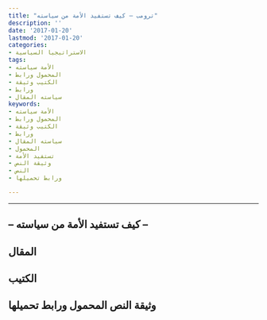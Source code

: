 ```yaml
---
title: "ترومب – كيف تستفيد الأمة من سياسته"
description: ''
date: '2017-01-20'
lastmod: '2017-01-20'
categories:
- الاستراتيجيا السياسية
tags:
- الأمة سياسته
- المحمول ورابط
- الكتيب وثيقة
- ورابط
- سياسته المقال
keywords:
- الأمة سياسته
- المحمول ورابط
- الكتيب وثيقة
- ورابط
- سياسته المقال
- المحمول
- تستفيد الأمة
- وثيقة النص
- النص
- ورابط تحميلها

---
```

****

## **– كيف تستفيد الأمة من سياسته –**

## المقال

## الكتيب

## وثيقة النص المحمول ورابط تحميلها

###
